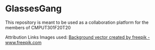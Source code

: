 # GlassesGang

This repository is meant to be used as a collaboration platform for the members of CMPUT301F20T20


Attribution Links
Images used:
<a href="https://www.freepik.com/vectors/background">Background vector created by freepik - www.freepik.com</a>

 
